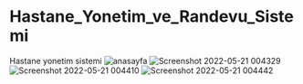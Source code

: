 # Hastane_Yonetim_ve_Randevu_Sistemi
Hastane yonetim sistemi
![anasayfa](https://user-images.githubusercontent.com/71527576/169616011-bfa7bc2b-1620-4403-8240-ad75d39e2db3.png)
![Screenshot 2022-05-21 004329](https://user-images.githubusercontent.com/71527576/169616387-08b53496-1877-4105-987f-4202f0f67ed5.png)
![Screenshot 2022-05-21 004410](https://user-images.githubusercontent.com/71527576/169616393-7f68ca04-68f8-4912-acf6-39f77d34663d.png)
![Screenshot 2022-05-21 004442](https://user-images.githubusercontent.com/71527576/169616394-b7cdafb6-57fd-4e59-ae7a-049e791700fa.png)
